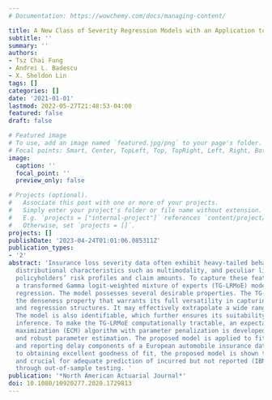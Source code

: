 ```yaml
---
# Documentation: https://wowchemy.com/docs/managing-content/

title: A New Class of Severity Regression Models with an Application to IBNR Prediction
subtitle: ''
summary: ''
authors:
- Tsz Chai Fung
- Andrei L. Badescu
- X. Sheldon Lin
tags: []
categories: []
date: '2021-01-01'
lastmod: 2022-05-27T21:48:53-04:00
featured: false
draft: false

# Featured image
# To use, add an image named `featured.jpg/png` to your page's folder.
# Focal points: Smart, Center, TopLeft, Top, TopRight, Left, Right, BottomLeft, Bottom, BottomRight.
image:
  caption: ''
  focal_point: ''
  preview_only: false

# Projects (optional).
#   Associate this post with one or more of your projects.
#   Simply enter your project's folder or file name without extension.
#   E.g. `projects = ["internal-project"]` references `content/project/deep-learning/index.md`.
#   Otherwise, set `projects = []`.
projects: []
publishDate: '2023-04-24T01:01:06.085311Z'
publication_types:
- '2'
abstract: 'Insurance loss severity data often exhibit heavy-tailed behavior, complex
  distributional characteristics such as multimodality, and peculiar links between
  policyholders’ risk profiles and claim amounts. To capture these features, we propose
  a transformed Gamma logit-weighted mixture of experts (TG-LRMoE) model for severity
  regression. The model possesses several desirable properties. The TG-LRMoE satisfies
  the denseness property that warrants its full versatility in capturing any distribution
  and regression structures. It may effectively extrapolate a wide range of tail behavior.
  The model is also identifiable, which further ensures its suitability for statistical
  inference. To make the TG-LRMoE computationally tractable, an expectation conditional
  maximization (ECM) algorithm with parameter penalization is developed for efficient
  and robust parameter estimation. The proposed model is applied to fit the severity
  and reporting delay components of a European automobile insurance dataset. In addition
  to obtaining excellent goodness of fit, the proposed model is shown to be useful
  and crucial for adequate prediction of incurred but not reported (IBNR) reserves
  through out-of-sample testing. '
publication: '*North American Actuarial Journal*'
doi: 10.1080/10920277.2020.1729813
---
```

